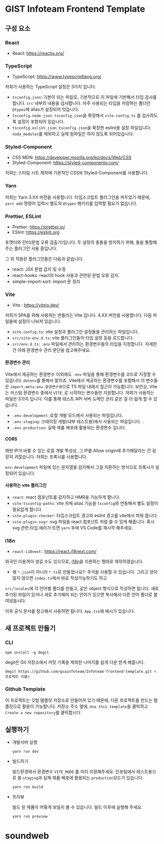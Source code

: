 # GIST Infoteam Frontend Template

## 구성 요소

### React

- React: <https://reactjs.org/>

### TypeScript

- TypeScript: <https://www.typescriptlang.org/>

저희가 사용하는 TypeScript 설정은 3가지 입니다.

- `tsconfig.json`: 기본이 되는 파일로, 기본적으로 이 파일에 기반해서 타입 검사를 합니다. `src` 내부의 내용을 검사합니다. 자주 사용되는 타입을 저장하는 폴더인 `@types`에 alias가 설정되어 잇습니다.
- `tsconfig.node.json`: `tsconfig.json`을 확장해서 `vite.config.ts` 를 검사하도록 설정이 포함되어 있습니다.
- `tsconfig.eslint.json`: `tsconfig.json`을 확장한 eslint용 설정 파일입니다. `node_modules`를 제외하고 실제 컴파일은 하지 않도록 되어있습니다.

### Styled-Component

- CSS MDN: <https://developer.mozilla.org/ko/docs/Web/CSS>
- Styled-Component: <https://styled-components.com/>

저희는 스타일 시트 제작에 기본적인 CSS와 Styled-Component를 사용합니다.

### Yarn

저희는 Yarn 3.XX 버전을 사용합니다. 타입스크립트 플러그인을 켜두었기 때문에, `yarn add` 명령어 입력시 별도의 `@types` 패키지를 입력할 필요가 없습니다.

### Prettier, ESLint

- Prettier: <https://prettier.io/>
- ESlint: <https://eslint.org>

포맷터와 린터(문법 오류 검출기)입니다. 두 설정의 충돌을 방지하기 위해, 둘을 통합해주는 플러그인 사용 중입니다.

그 외 적용된 플러그인들은 다음과 같습니다.

- react: JSX 문법 감지 및 수정
- react-hooks: react의 hook 사용과 관련된 문법 오류 감지.
- simple-import-sort: import 문 정리

### Vite

- Vite : <https://vitejs.dev/>

저희가 SPA를 위해 사용하는 번들러는 Vite 입니다. 4.XX 버전을 사용합니다. 다음 파일들에 설정이 나눠져 있습니다.

- `vite.config.ts`: vite 설정과 플러그인 설정들을 관리하는 파일입니다.
- `src/vite-env.d.ts`: vite 플러그인들의 타입 설정 등을 로드합니다.
- `src/env.d.ts`: `.env` 파일에서 관리하는 환경변수들의 타입을 지정합니다. 자세한 건 아래 환경변수 관리 문단을 참고해주세요.

#### 환경변수 관리

Vite에서 제공하는 환경변수 이외에도 `.env` 파일을 통해 환경변수를 코드로 지정할 수 있습니다. `dotenv`를 통해서 말이죠. Vite에서 제공하는 환경변수를 포함해서 이 변수들은 `import.meta.env.환경변수명`으로 TS 파일 내에서 접근이 가능합니다. 보안상, Vite는 커스텀 환경변수 중에서 `VITE_`로 시작하는 변수들만 지원합니다.
저희가 사용하는 파일은 3가지 입니다. 이를 통해 테스트 API 서버 도메인 관리 같은 걸 더 쉽게 할 수 있습니다.

- `.env.development`: 로컬 개발 모드에서 사용되는 파일입니다.
- `.env.staging`: 스테이징 개발(내부 테스트용)에서 사용되는 파일입니다.
- `.env.production`: 실제 제품 배포에 활용되는 환경변수 입니다.

#### CORS

매번 IP가 바뀔 수 있는 로컬 개발 특성상, 그 IP를 Allow origin에 추가해달라는 건 굉장히 귀찮습니다. 저희는 프록시를 사용합니다.

`env.development` 파일에 있는 문자열을 감지해서 그걸 치환하는 방식으로 프록시가 설정되어 있습니다.

#### 사용하는 vite 플러그인

- `react`: react 컴포넌트를 감지하고 HMR을 가능하게 합니다.
- `vite-tsconfig-paths`: vite 자체 alias 기능을 `tsconfig`와 연동해서 별도 설정이 필요없게 합니다.
- `vite-plugin-checker`: 타입스크립트 경고와 eslint 경고를 vite에서 띄워 줍니다.
- `vite-plugin-svgr`: svg 파일을 react 컴포넌트 처럼 쓸 수 있게 해줍니다. 혹시 svg 관련 타입 에러가 뜨면 `yarn` 후에 VS Code를 재시작 해주세요.

### i18n

- `react-i18next` : <https://react.i18next.com/>

외국인 이용객이 생길 수도 있으므로, [i18n](https://ko.wikipedia.org/wiki/%EA%B5%AD%EC%A0%9C%ED%99%94%EC%99%80_%EC%A7%80%EC%97%AD%ED%99%94)을 지원하는 형태로 제작하였습니다.

- 왜 `*.json`이 아니라 `*.ts`로 만들었나요?: 주석을 사용할 수 있습니다. 그리고 양이 많지 않으면 `index.ts`에서 바로 작성가능하기도 하고

`src/locales`에 각 언어별 폴더를 만들고, 같은 object 형식으로 작성하면 됩니다. 새로 추가된 파일이 있거나 새로 추가해야 되는 언어가 있으면 복사해서 다른 언어 폴더로 붙여넣읍시다.

이후 공식 문서를 참고해서 사용하면 됩니다. `App.tsx`에 예시가 있습니다.

## 새 프로젝트 만들기

### CLI

```shell
npm install -g degit
```

degit은 Git 저장소에서 커밋 기록을 제외한 나머지를 쉽게 다운 받게 해줍니다.

```shell
degit https://github.com/gsainfoteam/Infoteam-frontend-template.git <프로젝트 이름>
```

### Github Template

이 프로젝트는 깃헙 템플릿 저장소로 만들어져 있기 때문에, 다른 프로젝트를 만드는 템플릿으로 활용이 가능합니다. 저장소 주소 옆에, `Use this template`을 클릭하고 `Create a new repository`를 클릭합시다.

## 실행하기

- 개발서버 실행

  ```shell
  yarn run dev
  ```

- 빌드하기

  빌드환경에서 환경변수 `VITE_MODE` 를 미리 지정해주세요. 인포팀에서 테스트용으로 쓸 `staging`과 실제 제품 배포에 활용되는 `production`모드가 있습니다.

  ```shell
  yarn run build
  ```
  
- 프리뷰
  
  빌드 된 제품이 어떻게 보일지 볼 수 있습니다. 빌드 이후에 실행해 주세요.

  ```shell
  yarn run preview
  ```
# soundweb
